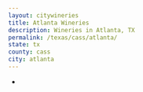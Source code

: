 ```yaml
---
layout: citywineries
title: Atlanta Wineries
description: Wineries in Atlanta, TX
permalink: /texas/cass/atlanta/
state: tx
county: cass
city: atlanta
---
```

-

